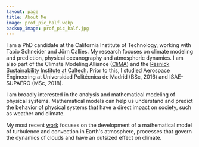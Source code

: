 ```yaml
---
layout: page
title: About Me
image: prof_pic_half.webp
backup_image: prof_pic_half.jpg
---
```


I am a PhD candidate at the California Institute of Technology, working with Tapio Schneider and J&ouml;rn Callies. My research focuses on climate modeling and prediction, physical oceanography and atmospheric dynamics. I am also part of the Climate Modeling Alliance ([CliMA](https://clima.caltech.edu)) and the [Resnick Sustainability Institute at Caltech](http://resnick.caltech.edu). Prior to this, I studied Aerospace Engineering at Universidad Polit&eacute;cnica de Madrid (BSc, 2016) and ISAE-SUPAERO (MSc, 2018).

I am broadly interested in the analysis and mathematical modeling of physical systems. Mathematical models can help us understand and predict the behavior of physical systems that have a direct impact on society, such as weather and climate. 

My most recent [work](https://clima.caltech.edu/2020/12/04/resolving-small-scale-uncertainties-in-climate-models/) focuses on the development of a mathematical model of turbulence and convection in Earth's atmosphere, processes that govern the dynamics of clouds and have an outsized effect on climate.
